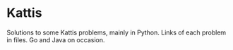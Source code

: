 # Kattis
Solutions to some Kattis problems, mainly in Python. Links of each problem in files.
Go and Java on occasion.
